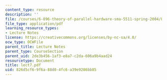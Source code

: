 ```yaml
---
content_type: resource
description: ''
file: /courses/6-896-theory-of-parallel-hardware-sma-5511-spring-2004/826d5cf69f6a88d04fc6a39e9286bb85_lect7.pdf
file_type: application/pdf
learning_resource_types:
- Lecture Notes
license: https://creativecommons.org/licenses/by-nc-sa/4.0/
ocw_type: OCWFile
parent_title: Lecture Notes
parent_type: CourseSection
parent_uid: 2de3b456-1af3-e8a7-c2da-606a9b4aad24
resourcetype: Document
title: lect7.pdf
uid: 826d5cf6-9f6a-88d0-4fc6-a39e9286bb85
---
```

